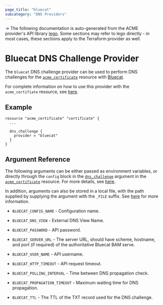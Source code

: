 ```yaml
---
page_title: "bluecat"
subcategory: "DNS Providers"
---
```


-> The following documentation is auto-generated from the ACME
provider's API library [lego](https://go-acme.github.io/lego/).  Some
sections may refer to lego directly - in most cases, these sections
apply to the Terraform provider as well.

# Bluecat DNS Challenge Provider

The `bluecat` DNS challenge provider can be used to perform DNS challenges for
the [`acme_certificate`][resource-acme-certificate] resource with
[Bluecat](https://www.bluecatnetworks.com).

[resource-acme-certificate]: ../resources/certificate.md

For complete information on how to use this provider with the `acme_certifiate`
resource, see [here][resource-acme-certificate-dns-challenges].

[resource-acme-certificate-dns-challenges]: ./certificate.md#using-dns-challenges

## Example

```hcl
resource "acme_certificate" "certificate" {
  ...

  dns_challenge {
    provider = "bluecat"
  }
}
```
## Argument Reference

The following arguments can be either passed as environment variables, or
directly through the `config` block in the
[`dns_challenge`][resource-acme-certificate-dns-challenge-arg] argument in the
[`acme_certificate`][resource-acme-certificate] resource. For more details, see
[here][resource-acme-certificate-dns-challenges].

[resource-acme-certificate-dns-challenge-arg]: ./certificate.md#dns_challenge

In addition, arguments can also be stored in a local file, with the path
supplied by supplying the argument with the `_FILE` suffix. See
[here][acme-certificate-file-arg-example] for more information.

[acme-certificate-file-arg-example]: ./certificate.md#using-variable-files-for-provider-arguments

* `BLUECAT_CONFIG_NAME` - Configuration name.
* `BLUECAT_DNS_VIEW` - External DNS View Name.
* `BLUECAT_PASSWORD` - API password.
* `BLUECAT_SERVER_URL` - The server URL, should have scheme, hostname, and port (if required) of the authoritative Bluecat BAM serve.
* `BLUECAT_USER_NAME` - API username.

* `BLUECAT_HTTP_TIMEOUT` - API request timeout.
* `BLUECAT_POLLING_INTERVAL` - Time between DNS propagation check.
* `BLUECAT_PROPAGATION_TIMEOUT` - Maximum waiting time for DNS propagation.
* `BLUECAT_TTL` - The TTL of the TXT record used for the DNS challenge.



